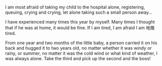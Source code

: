 I am most afraid of taking my child to the hospital alone, registering, queuing, crying and crying, let alone taking such a small person away...

I have experienced many times this year by myself. Many times I thought that if he was at home, it would be fine. If I am tired, I am afraid I am 地推tired.

From one year and two months of the little baby, a person carried it on his back and hugged it to two years old, no matter whether it was windy or rainy, or summer, no matter it was the cold wind or what kind of weather, I was always alone. Take the third and pick up the second and the boss!
